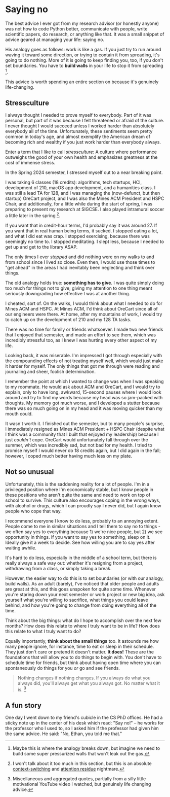 # Saying no

The best advice I ever got from my research advisor (or honestly anyone)
was not how to code Python better, communicate with people,
write scientific papers, do research, or anything like that.
It was a small snippet of advice geared at managing your life:
saying no.

His analogy goes as follows: work is like a gas. If you just
try to run around waving it toward some direction, or trying
to contain it from spreading, it's going to do nothing. More of
it is going to keep finding you, too, if you don't set boundaries.
You have to **build walls** in your life to stop it from spreading [^ref1].

This advice is worth spending an entire section on because
it's genuinely life-changing.

## Stressculture

I always thought I needed to prove myself to everybody. Part of
it was personal, but part of it was because I felt threatened or afraid
of the culture. I never thought I would succeed unless I worked harder
than absolutely everybody all of the time. Unfortunately, these sentiments
seem pretty common in today's age, and almost exemplify the American dream
of becoming rich and wealthy if you just work harder than everybody always.

Enter a term that I like to call *stressculture*: A culture where performance
outweighs the good of your own health and emphasizes greatness at the cost
of immense stress.

In the Spring 2024 semester, I stressed myself out to a near breaking point.

I was taking 6 classes (18 credits): algorithms, tech startups, HCI, development of 210,
macOS app development, and a humanities class. I was still a lead TA for 128,
and I was managing the (now-defunct, but then startup) OreCart project, and I was 
also the Mines ACM President and HSPC Chair, and additionally, for a little while during 
the start of spring, I was preparing to present my research at SIGCSE. I also played 
intramural soccer a little later in the spring [^ref2].

If you want that in credit-hour terms, I'd probably say it was around 27. If you
want that in real human being terms, it sucked. I stopped eating a lot, and what I did eat was crap. I 
stopped exercising, because there was seemingly no time to. I stopped meditating. I slept less, because
I needed to get up and get to the library ASAP.

The only times I ever *stopped* and did nothing were on my walks to and from
school since I lived so close. Even then, I would use those times to "get ahead"
in the areas I had inevitably been neglecting and think over things. 

The old analogy holds true: **something has to give**. I was quite simply doing too much for
things not to give; giving my attention to one thing meant seriously downgrading how
effective I was at another thing.

I cheated, sort of. On the walks, I would think about what I needed to do for Mines ACM
and HSPC. At Mines ACM, I'd think about OreCart since all of our engineers were there.
At home, after my mountains of work, I would try to catch up on the development of 210
and my 128 TA tasks.

There was no time for family or friends whatsoever. I made two new friends that I enjoyed that 
semester, and made an effort to see them, which was incredibly stressful too, as I
knew I was hurting every other aspect of my life.

Looking back, it was miserable. I'm impressed I got through especially with the
compounding effects of not treating myself well, which would just make it harder for myself.
The only things that got me through were reading and journaling and sheer, foolish determination.

I remember the point at which I wanted to change was when I was speaking to my roommate.
He would ask about ACM and OreCart, and I would try to explain, only to have
long, awkward, 15-second pauses where I would look around and try to find my words because
my head was so jam-packed with thoughts. My memory got much worse, and I 
developed a stutter because there was so much going on in my head and it was 
moving quicker than my mouth could.

It wasn't worth it. I finished out the semester, but to many people's surprise, I
immediately resigned as Mines ACM President + HSPC Chair (despite what I think was
a community that I built that enjoyed my leadership) because I just *couldn't* cope.
OreCart would unfortunately fall through over the summer, which was incredibly sad,
but not bad for my health. I tried to promise myself I would never do 18 credits again,
but I did again in the fall; however, I coped much better having much less on my plate.

## Not so unusual

Unfortunately, this is the saddening reality for a lot of people. I'm in a privileged
position where I'm economically stable, but I know people in these positions who aren't
quite the same and need to work on top of school to survive. This culture also encourages 
coping in the wrong ways, with alcohol or drugs, which I can proudly say I never did, but I
again know people who cope that way.

I recommend everyone I know to do less, probably to an annoying extent. People come to me
in similar situations and I tell them to say no to things - we often say yes to everything
because 1) we're nice people, but 2) we see opportunity in things. If you want to say
yes to something, sleep on it. Ideally give it a week to decide. See how willing you are
to say yes after waiting awhile.

It's hard to do less, especially in the middle of a school term, but there is really
always a safe way out: whether it's resigning from a project, withdrawing from a class,
or simply taking a break.

However, the easier way to do this is to set boundaries (or with our analogy, build walls).
As an adult (barely), I've noticed that older people and adults are great at this, and this
goes unspoken for quite some time. Whenever you're staring down your next semester or work
project or new big idea, ask yourself what you're willing to sacrifice, what things you could
leave behind, and how you're going to change from doing everything all of the time.

Think about the big things: what do I hope to accomplish over the next few months?
How does this relate to where I truly want to be in life? How does this relate to what I
truly want to do?

Equally importantly, **think about the small things** too. It astounds me how many 
people ignore, for instance, time to eat or sleep in their schedule. They just don't care or pretend 
it doesn't matter. **It does!** These are the foundations that will allow you to do things to begin with.
You don't have to schedule time for friends, but think about having open time where you can spontaneously
do things for you *or* go and see friends.

> Nothing changes if nothing changes. If you always do what you always did, you'll
always get what you always got. No matter what it is. [^ref3]

## A fun story

One day I went down to my friend's cubicle in the CS PhD offices. He had a sticky
note up in the center of his desk which read: "Say no!" – he works for the
professor who I used to, so I asked him if the professor had given him the same
advice. He said: "No, Ethan, you told me that."


[^ref1]: Maybe this is where the analogy breaks down, but imagine
we need to build some super pressurized walls that won't leak out the gas.

[^ref2]: I won't talk about it too much in this section, but this is an
absolute [context-switching](https://asana.com/resources/context-switching) and
[attention residue](https://www.uwb.edu/business/faculty/sophie-leroy/attention-residue#:~:text=“Attention%20residue%20easily%20occurs%20when,rush%20to%20get%20it%20done.) nightmare.

[^ref3]: Miscellaneous and aggregated quotes, partially from a silly little
motivational YouTube video I watched, but genuinely life changing advice.
